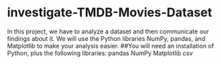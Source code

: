 # investigate-TMDB-Movies-Dataset
In this project, we have to analyze a dataset and then communicate our findings about it. We will use the Python libraries NumPy, pandas, and Matplotlib to make your analysis easier.
##You will need an installation of Python, plus the following libraries:
pandas
NumPy
Matplotlib
csv
